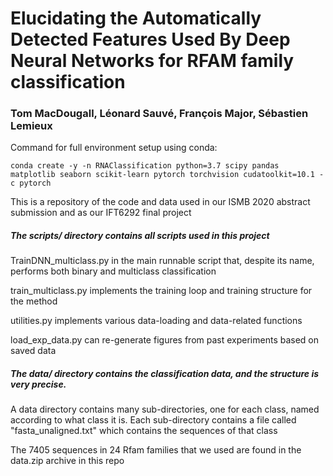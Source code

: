 # Elucidating the Automatically Detected Features Used By Deep Neural Networks for RFAM family classification
### Tom MacDougall, Léonard Sauvé, François Major, Sébastien Lemieux
Command for full environment setup using conda:

    conda create -y -n RNAClassification python=3.7 scipy pandas matplotlib seaborn scikit-learn pytorch torchvision cudatoolkit=10.1 -c pytorch

This is a repository of the code and data used in our ISMB 2020
abstract submission and as our IFT6292 final project

##### The scripts/ directory contains all scripts used in this project

TrainDNN_multiclass.py in the main runnable script that, despite its name, 
performs both binary and multiclass classification

train_multiclass.py implements the training loop and training structure for the method

utilities.py implements various data-loading and data-related functions

load_exp_data.py can re-generate figures from past experiments based on saved data

##### The data/ directory contains the classification data, and the structure is very precise. 

A data directory contains many sub-directories, one for each class, named according
to what class it is. Each sub-directory contains a file called "fasta_unaligned.txt"
which contains the sequences of that class

The 7405 sequences in 24 Rfam families that we used are found in the 
data.zip archive in this repo